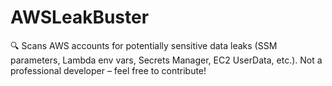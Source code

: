# AWSLeakBuster
🔍 Scans AWS accounts for potentially sensitive data leaks (SSM parameters, Lambda env vars, Secrets Manager, EC2 UserData, etc.). Not a professional developer – feel free to contribute!
